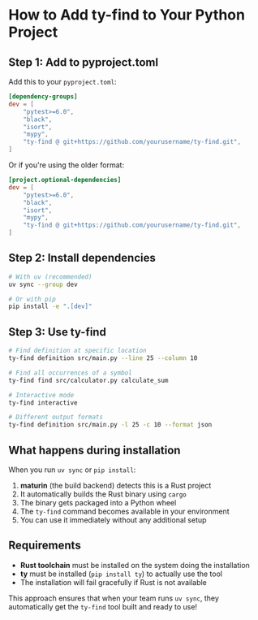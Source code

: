 # How to Add ty-find to Your Python Project

## Step 1: Add to pyproject.toml

Add this to your `pyproject.toml`:

```toml
[dependency-groups]
dev = [
    "pytest>=6.0",
    "black", 
    "isort",
    "mypy",
    "ty-find @ git+https://github.com/yourusername/ty-find.git",
]
```

Or if you're using the older format:

```toml
[project.optional-dependencies]
dev = [
    "pytest>=6.0",
    "black",
    "isort", 
    "mypy",
    "ty-find @ git+https://github.com/yourusername/ty-find.git",
]
```

## Step 2: Install dependencies

```bash
# With uv (recommended)
uv sync --group dev

# Or with pip
pip install -e ".[dev]"
```

## Step 3: Use ty-find

```bash
# Find definition at specific location
ty-find definition src/main.py --line 25 --column 10

# Find all occurrences of a symbol
ty-find find src/calculator.py calculate_sum

# Interactive mode
ty-find interactive

# Different output formats
ty-find definition src/main.py -l 25 -c 10 --format json
```

## What happens during installation

When you run `uv sync` or `pip install`:

1. **maturin** (the build backend) detects this is a Rust project
2. It automatically builds the Rust binary using `cargo`
3. The binary gets packaged into a Python wheel
4. The `ty-find` command becomes available in your environment
5. You can use it immediately without any additional setup

## Requirements

- **Rust toolchain** must be installed on the system doing the installation
- **ty** must be installed (`pip install ty`) to actually use the tool
- The installation will fail gracefully if Rust is not available

This approach ensures that when your team runs `uv sync`, they automatically get the `ty-find` tool built and ready to use!